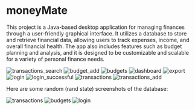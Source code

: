 # moneyMate

This project is a Java-based desktop application for managing finances through a user-friendly graphical interface. It utilizes a database to store and retrieve financial data, allowing users to track expenses, income, and overall financial health. The app also includes features such as budget planning and analysis, and it is designed to be customizable and scalable for a variety of personal finance needs.

![transactions_search](https://user-images.githubusercontent.com/47611143/235839054-f073e66f-237c-4c16-910b-b0665bf37959.PNG)
![budget_add](https://user-images.githubusercontent.com/47611143/235839055-39139f77-805c-4bb5-abe3-cab5e0003e17.PNG)
![budgets](https://user-images.githubusercontent.com/47611143/235839057-012d8805-e389-4246-a83b-2e2f0f5a230a.PNG)
![dashboard](https://user-images.githubusercontent.com/47611143/235839059-e7abded8-8e0b-4830-bcc5-f4f76248db44.PNG)
![export](https://user-images.githubusercontent.com/47611143/235839061-495b66e9-ed43-4073-9b1b-33740d678548.PNG)
![login](https://user-images.githubusercontent.com/47611143/235839062-c57ebab3-3a83-4f07-b006-2e48cf57a380.PNG)
![login_successful](https://user-images.githubusercontent.com/47611143/235839063-e2cf3bcd-77ad-4c76-84b4-b1fa65194b5b.PNG)
![transactions](https://user-images.githubusercontent.com/47611143/235839065-85423058-52ea-4ac2-a901-6e0d7ef5d65b.PNG)
![transactions_add](https://user-images.githubusercontent.com/47611143/235839066-3f82f063-c265-4ed8-942b-4f2a6f6ffe12.PNG)

Here are some random (rand state) screenshots of the database: 

![transactions](https://user-images.githubusercontent.com/47611143/236593986-307a7509-5eae-4080-92c9-98e4d0c1f789.PNG)
![budgets](https://user-images.githubusercontent.com/47611143/236593987-179a9ff2-eff9-4a7e-8090-bc94fd9414bb.PNG)
![login](https://user-images.githubusercontent.com/47611143/236593988-961b4f1a-0d96-49d9-8874-1531732ad3c5.PNG)
